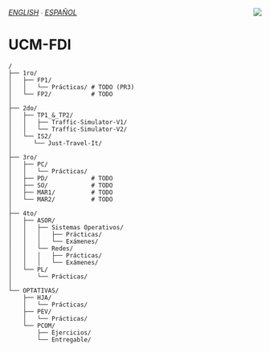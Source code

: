 *[ENGLISH](https://github.com/Danipiza/UCM-FDI/blob/main/README_ENG.md) ∙ [ESPAÑOL](README.md)* <img align="right" src="https://visitor-badge.laobi.icu/badge?page_id=danipiza.UCM-FDI" />

# UCM-FDI

```
/
├── 1ro/
│   ├── FP1/
│   │   └── Prácticas/ # TODO (PR3)
│   └── FP2/           # TODO
│
├── 2do/
│   ├── TP1_&_TP2/
│   │   ├── Traffic-Simulator-V1/
│   │   └── Traffic-Simulator-V2/
│   └── IS2/
│      └── Just-Travel-It/
│
├── 3ro/
│   ├── PC/
│   │   └── Prácticas/
│   ├── PD/            # TODO
│   ├── SO/            # TODO
│   ├── MAR1/          # TODO
│   └── MAR2/          # TODO
│
├── 4to/
│   ├── ASOR/
│   │   ├── Sistemas Operativos/
│   │   │   ├── Prácticas/
│   │   │   └── Exámenes/
│   │   └── Redes/
│   │   │   ├── Prácticas/
│   │   │   └── Exámenes/
│   └── PL/
│       └── Prácticas/
│
└── OPTATIVAS/
    ├── HJA/
    │   └── Prácticas/
    ├── PEV/
    │   └── Prácticas/
    └── PCOM/
        ├── Ejercicios/
        └── Entregable/
```


	
